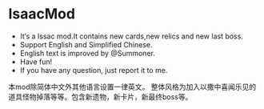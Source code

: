 # IsaacMod

* It‘s a Issac mod.It contains new cards,new relics and new last boss.
* Support English and Simplified Chinese.
* English text is improved by @Summoner.
* Have fun!
* If you have any question, just report it to me.

本mod除简体中文外其他语言设置一律英文。
整体风格为加入以撒中喜闻乐见的道具怪物掉落等等。包含新遗物，新卡片，新最终boss等。